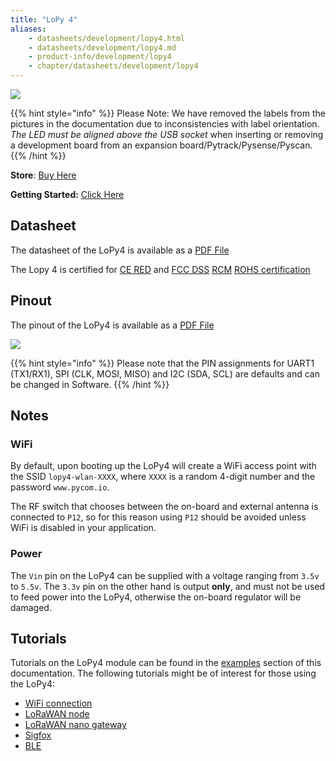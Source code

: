 ```yaml
---
title: "LoPy 4"
aliases:
    - datasheets/development/lopy4.html
    - datasheets/development/lopy4.md
    - product-info/development/lopy4
    - chapter/datasheets/development/lopy4
---
```


![](/gitbook/assets/lopy4-1.png)


{{% hint style="info" %}}
 Please Note: We have removed the labels from the pictures in the documentation due to inconsistencies with label orientation.  *The LED must be aligned above the USB socket* when inserting or removing a development board from an expansion board/Pytrack/Pysense/Pyscan.
{{% /hint %}}


**Store**: [Buy Here](https://pycom.io/product/lopy4/)

**Getting Started:** [Click Here](/gettingstarted/)

## Datasheet

The datasheet of the LoPy4 is available as a [PDF File](/gitbook/assets/specsheets/Pycom_002_Specsheets_LoPy4_v2.pdf)

The Lopy 4 is certified for [CE RED](/gitbook/assets/C03-B0-RED-final.pdf) and [FCC DSS](/gitbook/assets/Pycom-2AJMTLOPY4R-FCC-Grant-DSS.pdf)
[RCM](/gitbook/assets/RCM-Lopy4.pdf)
[ROHS certification](/gitbook/assets/RoHs_declarations/RoHS-for-LoPy-4(8286-00027P)-20190523.pdf)


## Pinout

The pinout of the LoPy4 is available as a [PDF File](/gitbook/assets/lopy4-pinout.pdf)


![](/gitbook/assets/lopy4-pinout.png)

{{% hint style="info" %}}
Please note that the PIN assignments for UART1 (TX1/RX1), SPI (CLK, MOSI, MISO) and I2C (SDA, SCL) are defaults and can be changed in Software.
{{% /hint %}}

## Notes

### WiFi

By default, upon booting up the LoPy4 will create a WiFi access point with the SSID `lopy4-wlan-XXXX`, where `XXXX` is a random 4-digit number and the password `www.pycom.io`.

The RF switch that chooses between the on-board and external antenna is connected to `P12`, so for this reason using `P12` should be avoided unless WiFi is disabled in your application.

### Power

The `Vin` pin on the LoPy4 can be supplied with a voltage ranging from `3.5v` to `5.5v`. The `3.3v` pin on the other hand is output **only**, and must not be used to feed power into the LoPy4, otherwise the on-board regulator will be damaged.

## Tutorials

Tutorials on the LoPy4 module can be found in the [examples](/tutorials/introduction) section of this documentation. The following tutorials might be of  interest for those using the LoPy4:

* [WiFi connection](/tutorials/all/wlan)
* [LoRaWAN node](/tutorials/lora/lorawan-abp)
* [LoRaWAN nano gateway](/tutorials/lora/lorawan-nano-gateway)
* [Sigfox](/tutorials/sigfox)
* [BLE](/tutorials/all/ble)
